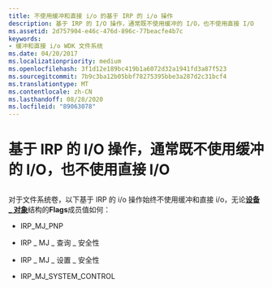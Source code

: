 ```yaml
---
title: 不使用缓冲和直接 i/o 的基于 IRP 的 i/o 操作
description: 基于 IRP 的 I/O 操作，通常既不使用缓冲的 I/O，也不使用直接 I/O
ms.assetid: 2d757904-e46c-476d-896c-77beacfe4b7c
keywords:
- 缓冲和直接 i/o WDK 文件系统
ms.date: 04/20/2017
ms.localizationpriority: medium
ms.openlocfilehash: 3f1d12e189bc419b1a6072d32a1941fd3a87f523
ms.sourcegitcommit: 7b9c3ba12b05bbf78275395bbe3a287d2c31bcf4
ms.translationtype: MT
ms.contentlocale: zh-CN
ms.lasthandoff: 08/28/2020
ms.locfileid: "89063078"
---
```

# <a name="irp-based-io-operations-that-always-use-neither-buffered-nor-direct-io"></a>基于 IRP 的 I/O 操作，通常既不使用缓冲的 I/O，也不使用直接 I/O


## <span id="ddk_irp_based_io_operations_that_always_use_neither_buffered_nor_direc"></span><span id="DDK_IRP_BASED_IO_OPERATIONS_THAT_ALWAYS_USE_NEITHER_BUFFERED_NOR_DIREC"></span>


对于文件系统卷，以下基于 IRP 的 i/o 操作始终不使用缓冲和直接 i/o，无论[**设备 \_ 对象**](/windows-hardware/drivers/ddi/wdm/ns-wdm-_device_object)结构的**Flags**成员值如何：

-   IRP\_MJ\_PNP

-   IRP \_ MJ \_ 查询 \_ 安全性

-   IRP \_ MJ \_ 设置 \_ 安全性

-   IRP\_MJ\_SYSTEM\_CONTROL

 

